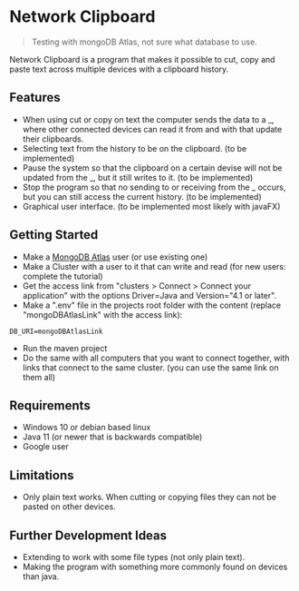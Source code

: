 # Network Clipboard
> Testing with mongoDB Atlas, not sure what database to use.

Network Clipboard is a program that makes it possible to cut, copy and paste text across multiple devices with a clipboard history.

## Features
* When using cut or copy on text the computer sends the data to a _, where other connected devices can read it from and with that update their clipboards.
* Selecting text from the history to be on the clipboard. (to be implemented)
* Pause the system so that the clipboard on a certain devise will not be updated from the _, but it still writes to it. (to be implemented)
* Stop the program so that no sending to or receiving from the _ occurs, but you can still access the current history. (to be implemented)
* Graphical user interface. (to be implemented most likely with javaFX)

## Getting Started
* Make a [MongoDB Atlas](https://www.mongodb.com/cloud/atlas) user (or use existing one)
* Make a Cluster with a user to it that can write and read (for new users: complete the tutorial)
* Get the access link from "clusters > Connect > Connect your application" with the options Driver=Java and Version="4.1 or later".
* Make a ".env" file in the projects root folder with the content (replace "mongoDBAtlasLink" with the access link):
```
DB_URI=mongoDBAtlasLink
```
* Run the maven project
* Do the same with all computers that you want to connect together, with links that connect to the same cluster. (you can use the same link on them all)

## Requirements
* Windows 10 or debian based linux
* Java 11 (or newer that is backwards compatible)
* Google user

## Limitations
* Only plain text works. When cutting or copying files they can not be pasted on other devices.

## Further Development Ideas
* Extending to work with some file types (not only plain text).
* Making the program with something more commonly found on devices than java.
